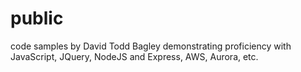 # public
code samples by David Todd Bagley demonstrating proficiency with JavaScript, JQuery, NodeJS and Express, AWS, Aurora, etc.
